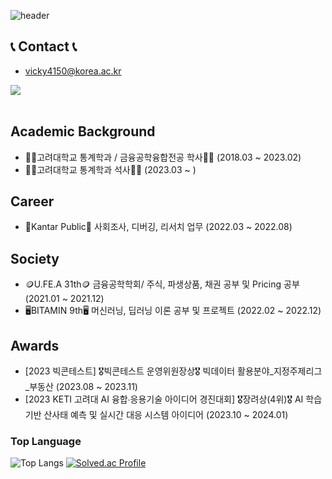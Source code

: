 ![header](https://capsule-render.vercel.app/api?type=wave&color=auto&height=300&section=header&text=Welcome%20to%20HJ's%20Github&fontSize=50)

## 📞 Contact 📞
- vicky4150@korea.ac.kr
<div style="display:flex; flex-direction:row;">
    <a href="mailto:vicky4150@korea.ac.kr">
        <img src="https://img.shields.io/badge/Korea-EA4335?style=for-the-badge&logo=korea&logoColor=white"> 
    </a>
</div><br>

## Academic Background
- 👩‍🎓고려대학교 통계학과 / 금융공학융합전공 학사👩‍🎓 (2018.03 ~ 2023.02)
- 👩‍💻고려대학교 통계학과 석사👩‍💻 (2023.03 ~ )

## Career
- 💼Kantar Public💼 사회조사, 디버깅, 리서치 업무 (2022.03 ~ 2022.08)

## Society
- 🪙U.FE.A 31th🪙 금융공학학회/ 주식, 파생상품, 채권 공부 및 Pricing 공부 (2021.01 ~ 2021.12)
- 🖥️BITAMIN 9th🖥️  머신러닝, 딥러닝 이론 공부 및 프로젝트 (2022.02 ~ 2022.12)

## Awards
- [2023 빅콘테스트] 🎖️빅콘테스트 운영위원장상🎖️ 빅데이터 활용분야_지정주제리그_부동산 (2023.08 ~ 2023.11)
- [2023 KETI 고려대 AI 융합∙응용기술 아이디어 경진대회] 🎖️장려상(4위)🎖️ AI 학습기반 산사태 예측 및 실시간 대응 시스템 아이디어 (2023.10 ~ 2024.01)

### Top Language
![Top Langs](https://github-readme-stats.vercel.app/api/top-langs/?username=Hj9933)
[![Solved.ac Profile](http://mazassumnida.wtf/api/v2/generate_badge?boj=vicky4150)](https://solved.ac/vicky4150/)





